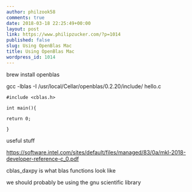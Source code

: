 ```yaml
---
author: philzook58
comments: true
date: 2018-03-18 22:25:49+00:00
layout: post
link: https://www.philipzucker.com/?p=1014
published: false
slug: Using OpenBlas Mac
title: Using OpenBlas Mac
wordpress_id: 1014
---
```


brew install openblas


gcc -lblas -I /usr/local/Cellar/openblas/0.2.20/include/ hello.c







    
    #include <cblas.h>
    
    int main(){
    
    return 0;
    
    }




useful stuff

https://software.intel.com/sites/default/files/managed/83/0a/mkl-2018-developer-reference-c_0.pdf

cblas_daxpy is what blas functions look like

we should probably be using the gnu scientific library


